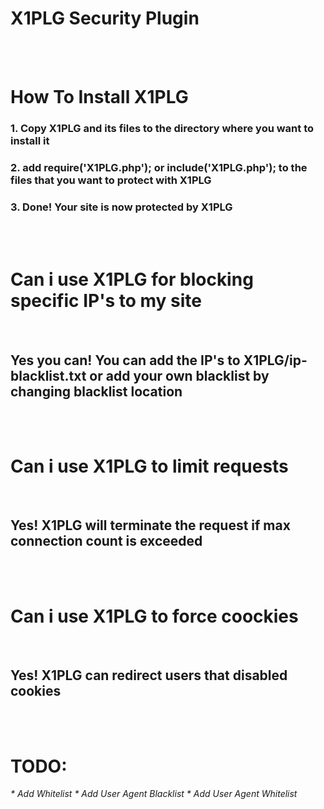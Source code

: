 <h1>X1PLG Security Plugin</h1>
<br>
<br>
<h1>How To Install X1PLG</h1>
<h3>1. Copy X1PLG and its files to the directory where you want to install it</h3>
<h3>2. add require('X1PLG.php'); or include('X1PLG.php'); to the files that you want to protect with X1PLG
<h3>3. Done! Your site is now protected by X1PLG</h3>
<br>
<br>
<h1>Can i use X1PLG for blocking specific IP's to my site</h1>
<br>
<h2><b>Yes you can! You can add the IP's to X1PLG/ip-blacklist.txt or add your own blacklist by changing blacklist location</b></h2>
<br>
<br>
<h1>Can i use X1PLG to limit requests</h1>
<br>
<h2><b>Yes! X1PLG will terminate the request if max connection count is exceeded</b></h2>
<br>
<br>
<h1>Can i use X1PLG to force coockies</h1>
<br>
<h2><b>Yes! X1PLG can redirect users that disabled cookies</b></h2>
<br>
<br>
<h1>TODO:</h1>
<i>
* Add Whitelist
* Add User Agent Blacklist
* Add User Agent Whitelist
</i>
